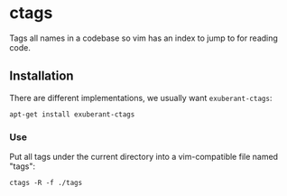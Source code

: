 # ctags

Tags all names in a codebase so vim has an index to jump to for reading code.

## Installation

There are different implementations, we usually want `exuberant-ctags`:

```
apt-get install exuberant-ctags
```

### Use

Put all tags under the current directory into a vim-compatible file named "tags":

```
ctags -R -f ./tags
```
